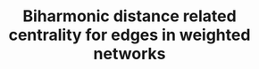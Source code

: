---
title: "Biharmonic distance related centrality for edges in weighted networks"
collection: publications
permalink: /publication/Biharmonic distance related centrality for edges in weighted networks
venue: 'IJCAI-ECAI ’18'
paperurl: 'https://www.ijcai.org/proceedings/2018/503'
authors: 'Yuhao Yi, Liren Shan, Huan Li, Zhongzhi Zhang'
---